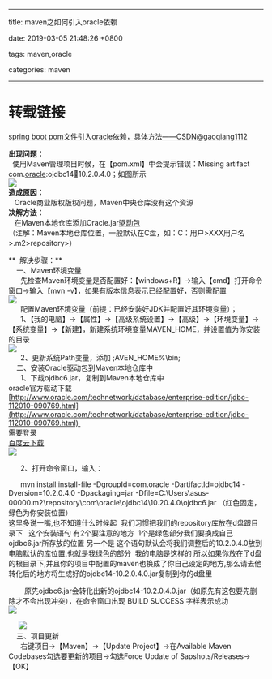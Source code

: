 
---

title: maven之如何引入oracle依赖

date: 2019-03-05 21:48:26 +0800

tags: maven,oracle

categories: maven

---


<a name="bd1bf7e7"></a>
# 转载链接
[spring boot pom文件引入oracle依赖，具体方法——CSDN@gaoqiang1112](https://blog.csdn.net/gaoqiang1112/article/details/79482069)  

**出现问题：**<br />  使用Maven管理项目时候，在【pom.xml】中会提示错误：Missing artifact com.[oracle](https://www.baidu.com/s?wd=oracle&tn=24004469_oem_dg&rsv_dl=gh_pl_sl_csd):ojdbc14:jar:10.2.0.4.0；如图所示<br />![](https://cdn.nlark.com/yuque/0/2019/png/244275/1551794050386-c6d850ce-3204-425a-afd4-b53f69704667.png#align=left&display=inline&height=121&originHeight=121&originWidth=397&size=0&status=done&width=397)<br />**造成原因：**<br />   Oracle商业版权版权问题，Maven中央仓库没有这个资源<br />**决解方法：**<br />   在Maven本地仓库添加Oracle.jar[驱动包](https://www.baidu.com/s?wd=%E9%A9%B1%E5%8A%A8%E5%8C%85&tn=24004469_oem_dg&rsv_dl=gh_pl_sl_csd)<br />（注解：Maven本地仓库位置，一般默认在C盘，如：C：用户>XXX用户名>.m2>repository>）

<!--more-->

**  解决步骤：**<br />    一、Maven环境变量<br />      先检查Maven环境变量是否配置好：【windows+R】->输入【cmd】打开命令窗口->输入【mvn -v】，如果有版本信息表示已经配置好，否则需配置<br />![](https://cdn.nlark.com/yuque/0/2019/png/244275/1551794050397-7e8e6407-8275-4a15-ae53-9ffea77f2368.png#align=left&display=inline&height=161&originHeight=161&originWidth=573&size=0&status=done&width=573)<br />      配置Maven环境变量（前提：已经安装好JDK并配置好其环境变量）；<br />      1、【我的电脑】->【属性】->【高级系统设置】->【高级】->【环境变量】->【系统变量】->【新建】，新建系统环境变量MAVEN_HOME，并设置值为你安装的目录<br />![](https://cdn.nlark.com/yuque/0/2019/png/244275/1551794050440-12a0bbcf-ff90-4141-ad2f-97a47391e505.png#align=left&display=inline&height=180&originHeight=180&originWidth=650&size=0&status=done&width=650)<br />      2、更新系统Path变量，添加 ;AVEN_HOME%\bin;<br />    二、安装Oracle驱动包到Maven本地仓库中<br />      1、下载ojdbc6.jar，复制到Maven本地仓库中<br />oracle官方驱动下载 <br />[http://www.oracle.com/technetwork/database/enterprise-edition/jdbc-112010-090769.html](http://www.oracle.com/technetwork/database/enterprise-edition/jdbc-112010-090769.html) <br />需要登录 <br />[百度云下载](http://pan.baidu.com/s/1pLEoY9t)<br />![](https://cdn.nlark.com/yuque/0/2019/png/244275/1551794050437-02e55243-a4db-402a-b630-3be7bff74947.png#align=left&display=inline&height=126&originHeight=126&originWidth=693&size=0&status=done&width=693)

      2、打开命令窗口，输入：

      mvn install:install-file -DgroupId=com.oracle -DartifactId=ojdbc14 -Dversion=10.2.0.4.0 -Dpackaging=jar -Dfile=C:\Users\asus-00000\.m2\repository\com\oracle\ojdbc14\10.20.4.0\ojdbc6.jar （红色固定，绿色为你安装位置）<br />这里多说一嘴,也不知道什么时候起  我们习惯把我们的repository库放在d盘跟目录下   这个安装语句 有2个要注意的地方  1个是绿色部分我们要换成自己ojdbc6.jar所存放的位置 另一个是 这个语句默认会将我们调整后的10.2.0.4.0放到电脑默认的库位置,也就是我绿色的部分  我的电脑是这样的 所以如果你放在了d盘的根目录下,并且你的项目中配置的maven也换成了你自己设定的地方,那么请去他转化后的地方将生成好的ojdbc14-10.2.0.4.0.jar复制到你的d盘里

        原先ojdbc6.jar会转化出新的ojdbc14-10.2.0.4.0.jar（如原先有这包要先删除才不会出现冲突），在命令窗口出现 BUILD SUCCESS 字样表示成功<br />![](https://cdn.nlark.com/yuque/0/2019/png/244275/1551794050421-b66fd60a-1dee-42c0-9468-166d302a5d35.png#align=left&display=inline&height=157&originHeight=157&originWidth=718&size=0&status=done&width=718)

     ![](https://cdn.nlark.com/yuque/0/2019/png/244275/1551794050475-8bb68ebf-0249-42d3-a741-1111b5c575ae.png#align=left&display=inline&height=328&originHeight=328&originWidth=519&size=0&status=done&width=519)<br />    三、项目更新<br />      右键项目->【Maven】->【Update Project】->在Available Maven Codebases勾选要更新的项目->勾选Force Update of Sapshots/Releases->【OK】


